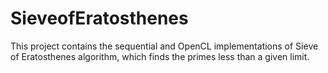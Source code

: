 SieveofEratosthenes
===================
This project contains the sequential and OpenCL implementations of Sieve of Eratosthenes algorithm, which finds the primes less than a given limit.
